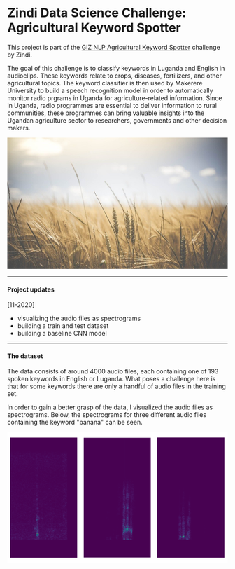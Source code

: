 # Zindi Data Science Challenge: Agricultural Keyword Spotter

This project is part of the [GIZ NLP Agricultural Keyword Spotter](https://zindi.africa/competitions/giz-nlp-agricultural-keyword-spotter) challenge by Zindi. 

The goal of this challenge is to classify keywords in Luganda and English in audioclips. These keywords relate to crops, diseases, fertilizers, and other agricultural topics. The keyword classifier is then used by Makerere University to  build a speech recognition model in order to automatically monitor radio prgrams in Uganda for agriculture-related information. Since in Uganda, radio programmes are essential to deliver information to rural communities, these programmes can bring valuable insights into the Ugandan agriculture sector to researchers, governments and other decision makers.

<p align="center">
  <img width="800" height="300" src="https://github.com/HeleneFabia/keyword-spotter/blob/main/images/weat.jpg">
</p>

***

#### Project updates

[11-2020]

- visualizing the audio files as spectrograms
- building a train and test dataset
- building a baseline CNN model

***

#### The dataset

The data consists of around 4000 audio files, each containing one of 193 spoken keywords in English or Luganda. What poses a challenge here is that for some keywords there are only a handful of audio files in the training set.

In order to gain a better grasp of the data, I visualized the audio files as spectrograms. Below, the spectrograms for three different audio files containing the keyword "banana" can be seen.

<p align="left">
  <img width="1000" height="300" src="https://github.com/HeleneFabia/keyword-spotter/blob/main/images/banana_ex.png">
</p>

